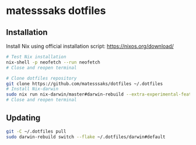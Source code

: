 # matesssaks dotfiles

## Installation

Install Nix using official installation script: https://nixos.org/download/ 

```bash
# Test Nix installation
nix-shell -p neofetch --run neofetch
# Close and reopen terminal

# Clone dotfiles repository
git clone https://github.com/matesssaks/dotfiles ~/.dotfiles
# Install Nix-darwin
sudo nix run nix-darwin/master#darwin-rebuild --extra-experimental-features "nix-command flakes" -- switch --flake ~/.dotfiles/darwin#default
# Close and reopen terminal
```

## Updating
```bash
git -C ~/.dotfiles pull
sudo darwin-rebuild switch --flake ~/.dotfiles/darwin#default
```
